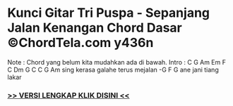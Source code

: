 
 # Kunci Gitar Tri Puspa - Sepanjang Jalan Kenangan Chord Dasar ©ChordTela.com y436n


Note : Chord yang belum kita mudahkan ada di bawah. Intro : C G Am Em F C Dm G C C G Am sing kerasa galahe terus mejalan -G F G ane jani tiang lakar

###  <a href="https://shortlighzx.web.app?sq=Kunci Gitar Tri Puspa - Sepanjang Jalan Kenangan Chord Dasar ©ChordTela.com"> >> VERSI LENGKAP KLIK DISINI << </a>
